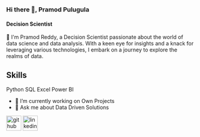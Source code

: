 ### Hi there 👋, Pramod Pulugula
#### Decision Scientist
👋 I'm Pramod Reddy, a Decision Scientist passionate about the world of data science and data analysis. With a keen eye for insights and a knack for leveraging various technologies, I embark on a journey to explore the realms of data.

## Skills 
Python
SQL
Excel
Power BI

- 🔭 I’m currently working on Own Projects 
- 💬 Ask me about Data Driven Solutions


[<img src='https://cdn.jsdelivr.net/npm/simple-icons@3.0.1/icons/github.svg' alt='github' height='40'>](https://github.com/https://github.com/PramodPulugula)  [<img src='https://cdn.jsdelivr.net/npm/simple-icons@3.0.1/icons/linkedin.svg' alt='linkedin' height='40'>](https://www.linkedin.com/in/https://www.linkedin.com/in/pramod-reddy-b701761b8//)  

